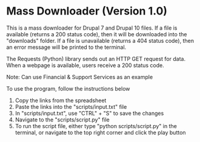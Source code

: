 # Mass Downloader (Version 1.0)

This is a mass downloader for Drupal 7 and Drupal 10 files. If a file is available (returns a 200 status code), then it will be downloaded into the "downloads" folder. If a file is unavailable (returns a 404 status code), then an error message will be printed to the terminal.

The Requests (Python) library sends out an HTTP GET request for data. When a webpage is available, users receive a 200 status code.

Note: Can use Financial & Support Services as an example

To use the program, follow the instructions below

1) Copy the links from the spreadsheet
2) Paste the links into the "scripts/input.txt" file
3) In "scripts/input.txt", use "CTRL" + "S" to save the changes
4) Navigate to the "scripts/script.py" file
5) To run the script file, either type "python scripts/script.py" in the terminal, or navigate to the top right corner and click the play button